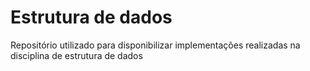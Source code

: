 # Estrutura de dados
 Repositório utilizado para disponibilizar implementações realizadas na disciplina de estrutura de dados
